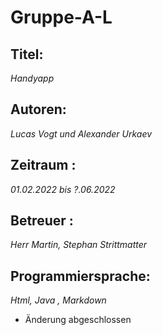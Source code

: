 # Gruppe-A-L

## **Titel**: 

*Handyapp* 

## **Autoren**: 

*Lucas Vogt und Alexander Urkaev* 

## **Zeitraum** : 

*01.02.2022 bis ?.06.2022*

##  **Betreuer** : 

*Herr  Martin, Stephan Strittmatter*

## **Programmiersprache**: 

*Html, Java , Markdown*

- Änderung abgeschlossen